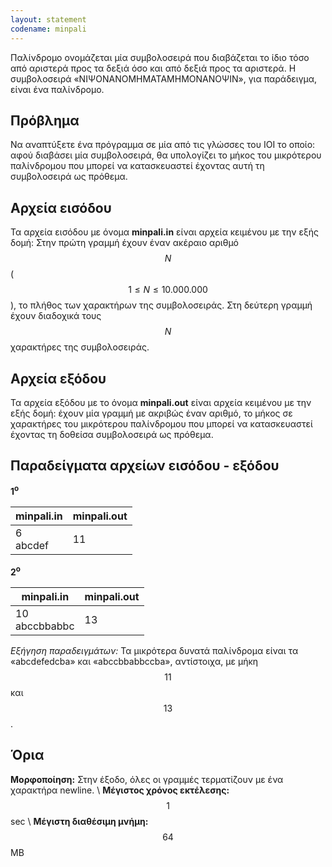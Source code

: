```yaml
---
layout: statement
codename: minpali
---
```


Παλίνδρομο ονομάζεται μία συμβολοσειρά που διαβάζεται το ίδιο τόσο από αριστερά προς τα δεξιά όσο και από δεξιά προς τα αριστερά. Η συμβολοσειρά «NΙΨΟNΑNΟΜΗΜΑΤΑMHMONANΟΨΙN», για παράδειγμα, είναι ένα παλίνδρομο.


## Πρόβλημα

Nα αναπτύξετε ένα πρόγραμμα σε μία από τις γλώσσες του ΙΟΙ το οποίο: αφού διαβάσει μία συμβολοσειρά, θα υπολογίζει το μήκος του μικρότερου παλίνδρομου που μπορεί να κατασκευαστεί έχοντας αυτή τη συμβολοσειρά ως πρόθεμα.

## Aρχεία εισόδου

Τα αρχεία εισόδου με όνομα **minpali.in** είναι αρχεία κειμένου με την εξής δομή: Στην πρώτη γραμμή έχουν έναν ακέραιο αριθμό $$N$$ ($$1 \leq N \leq 10.000.000$$), το πλήθος των χαρακτήρων της συμβολοσειράς. Στη δεύτερη γραμμή έχουν διαδοχικά τους $$N$$ χαρακτήρες της συμβολοσειράς.

## Aρχεία εξόδου

Τα αρχεία εξόδου με το όνομα **minpali.out** είναι αρχεία κειμένου με την εξής δομή: έχουν μία γραμμή με ακριβώς έναν αριθμό, το μήκος σε χαρακτήρες του μικρότερου παλίνδρομου που μπορεί να κατασκευαστεί έχοντας τη δοθείσα συμβολοσειρά ως πρόθεμα.

## Παραδείγματα αρχείων εισόδου - εξόδου

**1<sup>o</sup>**

| **minpali.in**  | **minpali.out** |
| -------------------------------------- | ------------- |
| 6 <br> abcdef   | 11 |

**2<sup>o</sup>**

| **minpali.in**  | **minpali.out** |
| ---------------------------------- | ------------- |
| 10 <br> abccbbabbc | 13 |

*Εξήγηση παραδειγμάτων:* Τα μικρότερα δυνατά παλίνδρομα είναι τα «abcdefedcba» και «abccbbabbccba», αντίστοιχα, με μήκη $$11$$ και $$13$$.


## Όρια

**Μορφοποίηση:** Στην έξοδο, όλες οι γραμμές τερματίζουν με ένα χαρακτήρα newline. \\
**Μέγιστος χρόνος εκτέλεσης:** $$1$$ sec \\
**Μέγιστη διαθέσιμη μνήμη:** $$64$$ MB
